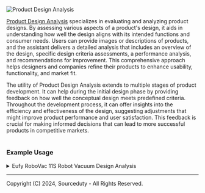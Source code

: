 ![Product Design Analysis](https://github.com/sourceduty/Product_Design_Analysis/assets/123030236/1d77611a-455c-4418-bdee-ab3cd2e8f00d)

[Product Design Analysis](https://chat.openai.com/g/g-GSmpn2Q6h-product-design-analysis) specializes in evaluating and analyzing product designs. By assessing various aspects of a product's design, it aids in understanding how well the design aligns with its intended functions and consumer needs. Users can provide images or descriptions of products, and the assistant delivers a detailed analysis that includes an overview of the design, specific design criteria assessments, a performance analysis, and recommendations for improvement. This comprehensive approach helps designers and companies refine their products to enhance usability, functionality, and market fit.

The utility of Product Design Analysis extends to multiple stages of product development. It can help during the initial design phase by providing feedback on how well the conceptual design meets predefined criteria. Throughout the development process, it can offer insights into the efficiency and effectiveness of the design, suggesting adjustments that might improve product performance and user satisfaction. This feedback is crucial for making informed decisions that can lead to more successful products in competitive markets.

#
### Example Usage

<details><summary>Eufy RoboVac 11S Robot Vacuum Design Analysis</summary>
<br>

Eufy RoboVac 11S Robot Vacuum Design Analysis

Design Overview:
The Eufy RoboVac 11S is a slim, automated robotic vacuum designed for household cleaning. It features a height of only 2.85 inches, making it one of the slimmest robot vacuums available, allowing it to clean under low furniture with ease. Key design elements include a triple-brush system, BoostIQ technology, and a quiet operation mode.

Design Criteria:
1. Functionality:
   - Cleaning Effectiveness: How well it cleans different surfaces.
   - Navigation Capabilities: Its ability to maneuver around obstacles and through varying floor types.
   - Battery Life: Duration of operation before needing a recharge.

2. Usability:
   - Ease of Use: User interface simplicity and intuitiveness.
   - Maintenance: Effort required to clean and replace parts.

3. Aesthetics:
   - Visual Appeal: Shape, color, and overall look.
   - Build Quality: Materials used and durability.

4. Technological Innovation:
   - Automation Features: Extent of automation and smart features.
   - Noise Reduction: Effectiveness of its quiet operation technology.

Performance Analysis:
- Functionality: The RoboVac 11S performs well on low-pile carpets and hard floors, utilizing a triple-brush action and up to 1300Pa of suction power. Its slim design allows it to reach under most furniture, increasing its cleaning coverage.
- Navigation: Uses a series of infrared sensors to navigate, helping it avoid obstacles but may struggle with dark-colored surfaces due to sensor limitations.
- Battery Life: Offers up to 100 minutes of cleaning time, suitable for small to medium-sized rooms.

- Usability: The RoboVac 11S is user-friendly, featuring a one-button operation and a remote control for specific settings adjustments. Maintenance is straightforward with easily removable brushes and a washable dustbin.
- Aesthetics: The vacuum has a sleek, modern look with a tempered glass top that gives it a premium feel. It is available in black, which helps it blend into various home environments.
- Technological Innovation: Incorporates BoostIQ technology, which automatically increases suction power when extra vacuuming strength is needed, a feature typically found in more expensive models.

Suggestions for Improvement:
- Enhanced Navigation: Incorporating more advanced navigation like mapping technology could reduce cleaning time and improve efficiency.
- Connectivity: Adding Wi-Fi connectivity and compatibility with smart home systems like Alexa or Google Assistant would enhance its functionality.
- Dustbin Capacity: Increasing the dustbin size could extend the cleaning time without interruptions, particularly beneficial for larger homes.

<br>
</details>

***
 Copyright (C) 2024, Sourceduty - All Rights Reserved.
